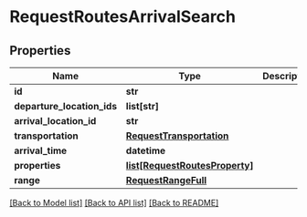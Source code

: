 # RequestRoutesArrivalSearch

## Properties
Name | Type | Description | Notes
------------ | ------------- | ------------- | -------------
**id** | **str** |  | 
**departure_location_ids** | **list[str]** |  | 
**arrival_location_id** | **str** |  | 
**transportation** | [**RequestTransportation**](RequestTransportation.md) |  | 
**arrival_time** | **datetime** |  | 
**properties** | [**list[RequestRoutesProperty]**](RequestRoutesProperty.md) |  | 
**range** | [**RequestRangeFull**](RequestRangeFull.md) |  | [optional] 

[[Back to Model list]](../README.md#documentation-for-models) [[Back to API list]](../README.md#documentation-for-api-endpoints) [[Back to README]](../README.md)


